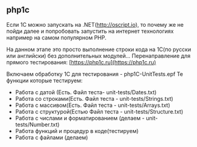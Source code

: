 ## php1c

Если 1С можно запускать на .NET(http://oscript.io), то почему же не пойди далее и попробовать запустить на интернет технологиях например на самом популярном PHP.

На данном этапе это просто выполнение строки кода на 1С(по русски или английски) без дополнительных модулей... 
Перенаправление для прямого тестирования: [https://php1c.ru](https://php1c.ru)

Включаем обработку 1С для тестирования - php1C-UnitTests.epf Те функции которые тестируем:

- Работа с датой (Есть. Файл теста- unit-tests/Dates.txt)
- Работа со строками(Есть. Файл теста - unit-tests/Strings.txt)
- Работа с массивом(Есть. Файл теста - unit-tests/Arrays.txt)
- Работа с структурой(Естью Файл теста - unit-tests/Structure.txt)
- Работа с числами и форматированием (делаем - unit-tests/Number.txt)
- Работа функций и процедур в коде(тестируем)
- Работа с файлами (делаем)

